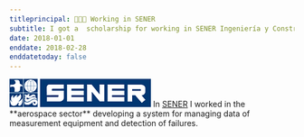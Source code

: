```yaml
---
titleprincipal: 👨🏽‍💻 Working in SENER
subtitle: I got a  scholarship for working in SENER Ingeniería y Construcción
date: 2018-01-01
enddate: 2018-02-28
enddatetoday: false
---
```

<img src="/assets/img/sener.png" alt="sener"/>
In <a href='https://www.group.sener/es' target='_blank'>SENER</a> I worked in the **aerospace sector** developing a system for managing data of measurement equipment and detection of failures.

